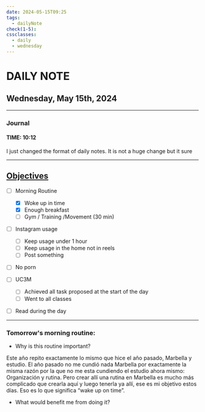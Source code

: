 ```yaml
---
date: 2024-05-15T09:25
tags:
  - dailyNote
check(1-5): 
cssclasses:
  - daily
  - wednesday
---
```


# DAILY NOTE
## Wednesday, May 15th, 2024

***
### Journal
#### TIME: 10:12
I just changed the format of daily notes. It is not a huge change but it sure 
***

## [Objectives](Objectives%20from%20March%2023%20to%20September%2023%20)

- [ ] Morning Routine
	- [x] Woke up in time
	- [x] Enough breakfast
	- [ ] Gym / Training /Movement (30 min)

- [ ]  Instagram usage
	- [ ] Keep usage under 1 hour
	- [ ] Keep usage in the home not in reels
	- [ ] Post something

- [ ] No porn 

- [ ] UC3M
	- [ ] Achieved all task proposed at the start of the day
	- [ ] Went to all classes

- [ ] Read during the day


---
### Tomorrow's morning routine: 
+ Why is this routine important?

Este año repito exactamente lo mismo que hice el año pasado, Marbella y estudio. El año pasado no me cundió nada Marbella por exactamente la misma razón por la que no me esta cundiendo el estudio ahora mismo: Organización y rutina. Pero crear allí una rutina en Marbella es mucho más complicado que crearla aquí y luego tenerla ya allí, ese es mi objetivo estos días. Eso es lo que significa “wake up on time”.

+ What would benefit me from doing it?